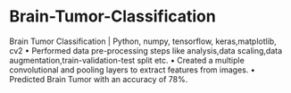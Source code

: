 # Brain-Tumor-Classification
Brain Tumor Classification | Python, numpy, tensorflow, keras,matplotlib, cv2
• Performed data pre-processing steps like analysis,data scaling,data augmentation,train-validation-test split etc.
• Created a multiple convolutional and pooling layers to extract features from images.
• Predicted Brain Tumor with an accuracy of 78%.
